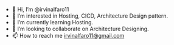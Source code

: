 - 👋 Hi, I’m @irvinalfaro11
- 👀 I’m interested in Hosting, CICD, Architecture Design pattern.
- 🌱 I’m currently learning Hosting.
- 💞️ I’m looking to collaborate on Architecture Designing.
- 📫 How to reach me irvinalfaro11@gmail.com

<!---
irvinalfaro11/irvinalfaro11 is a ✨ special ✨ repository because its `README.md` (this file) appears on your GitHub profile.
You can click the Preview link to take a look at your changes.
--->
